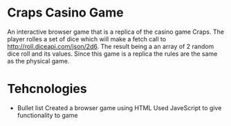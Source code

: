 # Craps Casino Game
An interactive browser game that is a replica of the casino game Craps. The player rolles a set of dice which will make a fetch call to http://roll.diceapi.com/json/2d6. The result being a an array of 2 random dice roll and its values. Since this game is a replica the rules are the same as the physical game.
# Tehcnologies
* Bullet list
  Created a browser game using HTML
  Used JaveScript to give functionality to game

